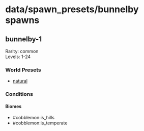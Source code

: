 # data/spawn_presets/bunnelby spawns  
  
## bunnelby-1  
Rarity: common  
Levels: 1-24  
  
### World Presets  
* [natural](/data/spawn_data/natural.md)  
  
### Conditions  
  
#### Biomes  
  * #cobblemon:is_hills
  * #cobblemon:is_temperate
  
